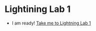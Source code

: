 # Lightining Lab 1

  - I am ready! [Take me to Lightning Lab 1](https://kodekloud.com/courses/539883/lectures/14540066)